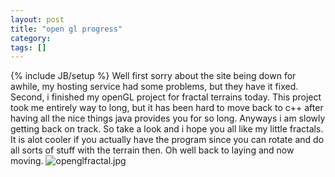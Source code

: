 ```yaml
---
layout: post
title: "open gl progress"
category:
tags: []
---
```

{% include JB/setup %}
Well first sorry about the site being down for awhile, my hosting service had some problems, but they have it fixed.    Second, i finished my openGL project for fractal terrains today. This project took me entirely way to long, but it has been hard to move back to c++ after having all the nice things java provides you for so long. Anyways i am slowly getting back on track. So take a look and i hope you all like my little fractals. It is alot cooler if you actually have the program since you can rotate and do all sorts of stuff with the terrain then. Oh well back to laying and now moving.    ![openglfractal.jpg](http://WWW.bandddesigns.com/blogger/arch/openglfractal.jpg)